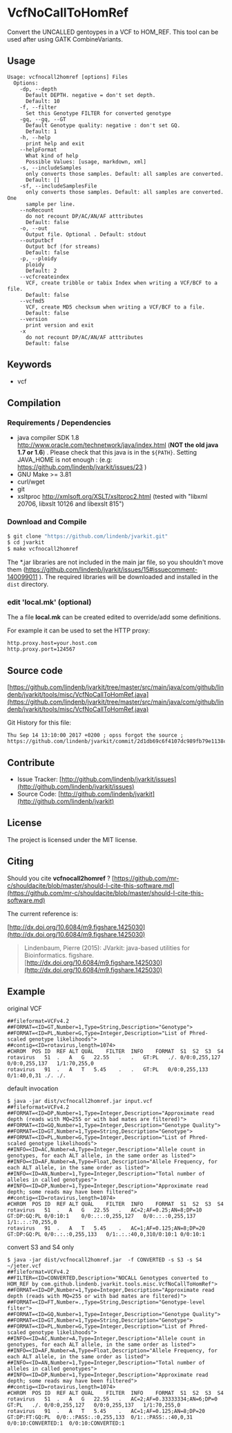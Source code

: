# VcfNoCallToHomRef

Convert the UNCALLED gentoypes in a VCF to HOM_REF. This tool can be used after using GATK CombineVariants.


## Usage

```
Usage: vcfnocall2homref [options] Files
  Options:
    -dp, --depth
      Default DEPTH. negative = don't set depth.
      Default: 10
    -f, --filter
      Set this Genotype FILTER for converted genotype
    -gq, --gq, --GT
      Default Genotype quality: negative : don't set GQ.
      Default: 1
    -h, --help
      print help and exit
    --helpFormat
      What kind of help
      Possible Values: [usage, markdown, xml]
    -s, --includeSamples
      only converts those samples. Default: all samples are converted.
      Default: []
    -sf, --includeSamplesFile
      only converts those samples. Default: all samples are converted. One 
      sample per line.
    --noRecount
      do not recount DP/AC/AN/AF atttributes
      Default: false
    -o, --out
      Output file. Optional . Default: stdout
    --outputbcf
      Output bcf (for streams)
      Default: false
    -p, --ploidy
      ploidy
      Default: 2
    --vcfcreateindex
      VCF, create tribble or tabix Index when writing a VCF/BCF to a file.
      Default: false
    --vcfmd5
      VCF, create MD5 checksum when writing a VCF/BCF to a file.
      Default: false
    --version
      print version and exit
    -x
      do not recount DP/AC/AN/AF atttributes
      Default: false

```


## Keywords

 * vcf


## Compilation

### Requirements / Dependencies

* java compiler SDK 1.8 http://www.oracle.com/technetwork/java/index.html (**NOT the old java 1.7 or 1.6**) . Please check that this java is in the `${PATH}`. Setting JAVA_HOME is not enough : (e.g: https://github.com/lindenb/jvarkit/issues/23 )
* GNU Make >= 3.81
* curl/wget
* git
* xsltproc http://xmlsoft.org/XSLT/xsltproc2.html (tested with "libxml 20706, libxslt 10126 and libexslt 815")


### Download and Compile

```bash
$ git clone "https://github.com/lindenb/jvarkit.git"
$ cd jvarkit
$ make vcfnocall2homref
```

The *.jar libraries are not included in the main jar file, so you shouldn't move them (https://github.com/lindenb/jvarkit/issues/15#issuecomment-140099011 ).
The required libraries will be downloaded and installed in the `dist` directory.

### edit 'local.mk' (optional)

The a file **local.mk** can be created edited to override/add some definitions.

For example it can be used to set the HTTP proxy:

```
http.proxy.host=your.host.com
http.proxy.port=124567
```
## Source code 

[https://github.com/lindenb/jvarkit/tree/master/src/main/java/com/github/lindenb/jvarkit/tools/misc/VcfNoCallToHomRef.java](https://github.com/lindenb/jvarkit/tree/master/src/main/java/com/github/lindenb/jvarkit/tools/misc/VcfNoCallToHomRef.java)

Git History for this file:
```
Thu Sep 14 13:10:00 2017 +0200 ; opss forgot the source ; https://github.com/lindenb/jvarkit/commit/2d1db69c6f4107dc989fb79e1138c7301da35232
```

## Contribute

- Issue Tracker: [http://github.com/lindenb/jvarkit/issues](http://github.com/lindenb/jvarkit/issues)
- Source Code: [http://github.com/lindenb/jvarkit](http://github.com/lindenb/jvarkit)

## License

The project is licensed under the MIT license.

## Citing

Should you cite **vcfnocall2homref** ? [https://github.com/mr-c/shouldacite/blob/master/should-I-cite-this-software.md](https://github.com/mr-c/shouldacite/blob/master/should-I-cite-this-software.md)

The current reference is:

[http://dx.doi.org/10.6084/m9.figshare.1425030](http://dx.doi.org/10.6084/m9.figshare.1425030)

> Lindenbaum, Pierre (2015): JVarkit: java-based utilities for Bioinformatics. figshare.
> [http://dx.doi.org/10.6084/m9.figshare.1425030](http://dx.doi.org/10.6084/m9.figshare.1425030)


## Example

original VCF

```
##fileformat=VCFv4.2
##FORMAT=<ID=GT,Number=1,Type=String,Description="Genotype">
##FORMAT=<ID=PL,Number=G,Type=Integer,Description="List of Phred-scaled genotype likelihoods">
##contig=<ID=rotavirus,length=1074>
#CHROM	POS	ID	REF	ALT	QUAL	FILTER	INFO	FORMAT	S1	S2	S3	S4
rotavirus	51	.	A	G	22.55	.	.	GT:PL	./.	0/0:0,255,127	0/0:0,255,137	1/1:70,255,0
rotavirus	91	.	A	T	5.45	.	.	GT:PL	0/0:0,255,133	0/1:40,0,31	./.	./.
```

default invocation

```
$ java -jar dist/vcfnocall2homref.jar input.vcf
##fileformat=VCFv4.2
##FORMAT=<ID=DP,Number=1,Type=Integer,Description="Approximate read depth (reads with MQ=255 or with bad mates are filtered)">
##FORMAT=<ID=GQ,Number=1,Type=Integer,Description="Genotype Quality">
##FORMAT=<ID=GT,Number=1,Type=String,Description="Genotype">
##FORMAT=<ID=PL,Number=G,Type=Integer,Description="List of Phred-scaled genotype likelihoods">
##INFO=<ID=AC,Number=A,Type=Integer,Description="Allele count in genotypes, for each ALT allele, in the same order as listed">
##INFO=<ID=AF,Number=A,Type=Float,Description="Allele Frequency, for each ALT allele, in the same order as listed">
##INFO=<ID=AN,Number=1,Type=Integer,Description="Total number of alleles in called genotypes">
##INFO=<ID=DP,Number=1,Type=Integer,Description="Approximate read depth; some reads may have been filtered">
##contig=<ID=rotavirus,length=1074>
#CHROM	POS	ID	REF	ALT	QUAL	FILTER	INFO	FORMAT	S1	S2	S3	S4
rotavirus	51	.	A	G	22.55	.	AC=2;AF=0.25;AN=8;DP=10	GT:DP:GQ:PL	0/0:10:1	0/0:.:.:0,255,127	0/0:.:.:0,255,137	1/1:.:.:70,255,0
rotavirus	91	.	A	T	5.45	.	AC=1;AF=0.125;AN=8;DP=20	GT:DP:GQ:PL	0/0:.:.:0,255,133	0/1:.:.:40,0,310/0:10:1	0/0:10:1
```

convert S3 and S4 only

```
$ java -jar dist/vcfnocall2homref.jar  -f CONVERTED -s S3 -s S4  ~/jeter.vcf 
##fileformat=VCFv4.2
##FILTER=<ID=CONVERTED,Description="NOCALL Genotypes converted to HOM_REF by com.github.lindenb.jvarkit.tools.misc.VcfNoCallToHomRef">
##FORMAT=<ID=DP,Number=1,Type=Integer,Description="Approximate read depth (reads with MQ=255 or with bad mates are filtered)">
##FORMAT=<ID=FT,Number=.,Type=String,Description="Genotype-level filter">
##FORMAT=<ID=GQ,Number=1,Type=Integer,Description="Genotype Quality">
##FORMAT=<ID=GT,Number=1,Type=String,Description="Genotype">
##FORMAT=<ID=PL,Number=G,Type=Integer,Description="List of Phred-scaled genotype likelihoods">
##INFO=<ID=AC,Number=A,Type=Integer,Description="Allele count in genotypes, for each ALT allele, in the same order as listed">
##INFO=<ID=AF,Number=A,Type=Float,Description="Allele Frequency, for each ALT allele, in the same order as listed">
##INFO=<ID=AN,Number=1,Type=Integer,Description="Total number of alleles in called genotypes">
##INFO=<ID=DP,Number=1,Type=Integer,Description="Approximate read depth; some reads may have been filtered">
##contig=<ID=rotavirus,length=1074>
#CHROM	POS	ID	REF	ALT	QUAL	FILTER	INFO	FORMAT	S1	S2	S3	S4
rotavirus	51	.	A	G	22.55	.	AC=2;AF=0.33333334;AN=6;DP=0	GT:PL	./.	0/0:0,255,127	0/0:0,255,137	1/1:70,255,0
rotavirus	91	.	A	T	5.45	.	AC=1;AF=0.125;AN=8;DP=20	GT:DP:FT:GQ:PL	0/0:.:PASS:.:0,255,133	0/1:.:PASS:.:40,0,31	0/0:10:CONVERTED:1	0/0:10:CONVERTED:1
```


